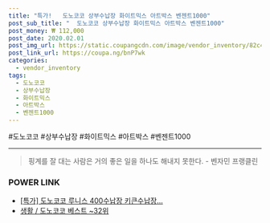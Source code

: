 ```yaml
--- 
title: "특가!   도노코코 상부수납장 화이트믹스 아트박스 벤젠트1000" 
post_sub_title: "  도노코코 상부수납장 화이트믹스 아트박스 벤젠트1000" 
post_money: ₩ 112,000 
post_date: 2020.02.01 
post_img_url: https://static.coupangcdn.com/image/vendor_inventory/82c4/ea1ef5bae26598dbde5c6201ab678bfb0a9fe0290d1bb6bf9fe61f91799e.jpg 
post_link_url: https://coupa.ng/bnP7wk 
categories: 
  - vendor_inventory 
tags: 
  - 도노코코 
  - 상부수납장 
  - 화이트믹스 
  - 아트박스 
  - 벤젠트1000 
--- 
```

  #도노코코 #상부수납장 #화이트믹스 #아트박스 #벤젠트1000 
<hr> 

> 핑계를 잘 대는 사람은 거의 좋은 일을 하나도 해내지 못한다. - 벤자민 프랭클린 


### POWER LINK

* <a href="https://blog.naver.com/sakai111/221792845475" target="_blank">[특가] 도노코코 루니스 400수납장 키큰수납장...</a>
* <a href="https://blog.naver.com/santokki14/221792778309" target="_blank">생활 / 도노코코 베스트 ~32위</a>

